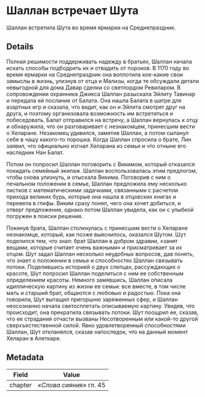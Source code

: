 # Шаллан встречает Шута
Шаллан встретила Шута во время ярмарки на Среднепраздник.

## Details
Полная решимости поддерживать надежду в братьях, Шаллан начала искать способы подбодрить их и отвадить от пороков. В 1170 году во время ярмарки на Среднепраздник она воплотила кое-какие свои замыслы в жизнь, улизнув от отца и Мализы, когда те обсуждали детали невыгодной для дома Давар сделки со светлордом Ревиларом. В сопровождении охранника Джикса Шаллан разыскала Эйлиту Тавинар и передала ей послание от Балата. Она нашла Балата в шатре для азартных игр и сказала, что видит, как он и Эйлита смотрят друг на друга, и поэтому организовала возможность им встретиться и побеседовать. Балат отправился на встречу, а Шаллан вернулась к отцу и обнаружила, что он разговаривает с незнакомцем, принесшим вести о Хеларане. Незакомец удивился, заметив Шаллан, а потом сыпанул себе в чашу какого-то порошка. Когда Шаллан спросила о брате, Лин заявил, что официально изгнал Хеларана из семьи и что отныне его наследник Нан Балат. 

Потом он попросил Шаллан поговорить с Викимом, который отказался покидать семейный экипаж. Шаллан воспользовалась этим предлогом, чтобы снова улизнуть, и отыскала Викима. Поговорив с ним о печальном положении в семье, Шаллан предложила ему несколько листков с математическими задачками, связанными с расчетом прихода великих бурь, которые она нашла в отцовских книгах и перевела в глифы. Виким сразу понял, чего она хочет добиться, и отверг предложение, однако потом Шаллан увидела, как он с улыбкой погружен в поиски решения. 

Покинув брата, Шаллан столкнулась с принесшим вести о Хеларане незнакомце, который, как позже выяснилось, оказался Шутом. Шут поделился тем, что знал: брат Шаллан в добром здравии, «занят вещами, которые считает очень важными» и присматривает за их отцом. Шут задал Шаллан несколько неудобных вопросов, дав понять, что знает о положении в семье и способностях Шаллан связывать потоки. Поделившись историей о двух слепцах, рассуждающих о красоте, Шут попросил Шаллан поделиться с ним ее собственным определением красоты. Немного замявшись, Шаллан описала идиллическую картину из жизни ее семьи: все вместе, в том числе мать и старший брат, общаются с любовью и радостью. Пока она говорила, Шут вытащил пригоршню заряженных сфер, и Шаллан неосознанно начала светосплетать описываемую картину. Увидев, что происходит, она прекратила связывать потоки. Шут поощрил ее, сказав, что ее страдания отчасти вызваны Несотворенным или какой-то другой сверхъестественной силой. Явно удовлетворенный способностями Шаллан, Шут откланялся, сказав напоследок, что на данный момент Хеларан в Алеткаре.

## Metadata
| Field | Value |
| ----- | ----- |
| chapter | *«Слова сияния»* гл. 45 |

